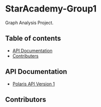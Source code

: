 # StarAcademy-Group1
Graph Analysis Project.

## Table of contents
- [API Documentation](#API-Documentation)
- [Contributers](#Contributers)

## API Documentation
- [Polaris API Version 1](https://app.swaggerhub.com/apis/intenvy/PolarisApi/v1)

## Contributors
